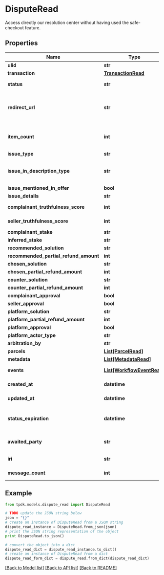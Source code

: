 # DisputeRead

Access directly our resolution center without having used the safe-checkout feature.

## Properties
Name | Type | Description | Notes
------------ | ------------- | ------------- | -------------
**ulid** | **str** |  | 
**transaction** | [**TransactionRead**](TransactionRead.md) |  | [optional] 
**status** | **str** |  | [default to 'CREATED']
**redirect_url** | **str** | Fill-in that field IF you intend to redirect your customer instead of using a WebView. | [optional] 
**item_count** | **int** | The dispute may concern only PART of the package. Specify it there. | [optional] 
**issue_type** | **str** |  | [optional] 
**issue_in_description_type** | **str** | To be set only in conjunction of issueType &#x3D; NOT_AS_DESCRIBED. | [optional] 
**issue_mentioned_in_offer** | **bool** |  | [optional] 
**issue_details** | **str** |  | [optional] 
**complainant_truthfulness_score** | **int** |  | [default to 100]
**seller_truthfulness_score** | **int** |  | [default to 100]
**complainant_stake** | **str** |  | [optional] 
**inferred_stake** | **str** |  | [optional] 
**recommended_solution** | **str** |  | [optional] 
**recommended_partial_refund_amount** | **int** |  | [optional] 
**chosen_solution** | **str** |  | [optional] 
**chosen_partial_refund_amount** | **int** |  | [optional] 
**counter_solution** | **str** |  | [optional] 
**counter_partial_refund_amount** | **int** |  | [optional] 
**complainant_approval** | **bool** |  | [optional] 
**seller_approval** | **bool** |  | [optional] 
**platform_solution** | **str** |  | [optional] 
**platform_partial_refund_amount** | **int** |  | [optional] 
**platform_approval** | **bool** |  | [optional] 
**platform_actor_type** | **str** |  | [optional] 
**arbitration_by** | **str** |  | [optional] 
**parcels** | [**List[ParcelRead]**](ParcelRead.md) |  | 
**metadata** | [**List[MetadataRead]**](MetadataRead.md) |  | 
**events** | [**List[WorkflowEventRead]**](WorkflowEventRead.md) |  | [optional] [readonly] 
**created_at** | **datetime** |  | [optional] [readonly] 
**updated_at** | **datetime** |  | [optional] [readonly] 
**status_expiration** | **datetime** | Yield if eligible the date-time at which the dispute state expire. | [optional] [readonly] 
**awaited_party** | **str** | Determine who is awaited (actor) for the next transition | [optional] [readonly] 
**iri** | **str** |  | [optional] [readonly] 
**message_count** | **int** |  | [optional] [readonly] 

## Example

```python
from tpdk.models.dispute_read import DisputeRead

# TODO update the JSON string below
json = "{}"
# create an instance of DisputeRead from a JSON string
dispute_read_instance = DisputeRead.from_json(json)
# print the JSON string representation of the object
print DisputeRead.to_json()

# convert the object into a dict
dispute_read_dict = dispute_read_instance.to_dict()
# create an instance of DisputeRead from a dict
dispute_read_form_dict = dispute_read.from_dict(dispute_read_dict)
```
[[Back to Model list]](../README.md#documentation-for-models) [[Back to API list]](../README.md#documentation-for-api-endpoints) [[Back to README]](../README.md)


